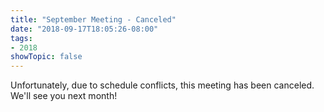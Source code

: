 ```yaml
---
title: "September Meeting - Canceled"
date: "2018-09-17T18:05:26-08:00"
tags:
- 2018
showTopic: false
---
```


Unfortunately, due to schedule conflicts, this meeting has been canceled.  We'll see you next month!
